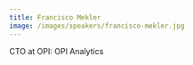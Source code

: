 ```yaml
---
title: Francisco Mekler
image: /images/speakers/francisco-mekler.jpg
---
```

CTO at OPI: OPI Analytics
